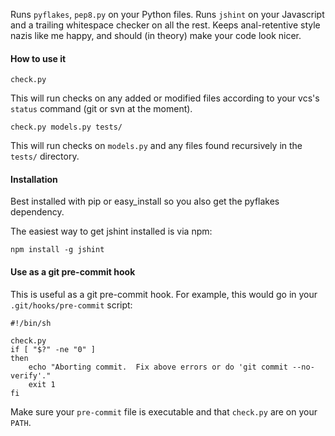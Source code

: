 Runs `pyflakes`, `pep8.py` on your Python files. Runs `jshint` on your
Javascript and a trailing whitespace checker on all the rest.  Keeps
anal-retentive style nazis like me happy, and should (in theory) make
your code look nicer.

#### How to use it

    check.py

This will run checks on any added or modified files according to your vcs's
`status` command (git or svn at the moment).

    check.py models.py tests/

This will run checks on `models.py` and any files found recursively in the
`tests/` directory.

#### Installation

Best installed with pip or easy_install so you also get the pyflakes dependency.

The easiest way to get jshint installed is via npm:

    npm install -g jshint

#### Use as a git pre-commit hook

This is useful as a git pre-commit hook.  For example, this would go in your
`.git/hooks/pre-commit` script:

    #!/bin/sh

    check.py
    if [ "$?" -ne "0" ]
    then
        echo "Aborting commit.  Fix above errors or do 'git commit --no-verify'."
        exit 1
    fi

Make sure your `pre-commit` file is executable and that `check.py` are on
your `PATH`.
